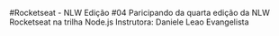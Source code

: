 #Rocketseat - NLW Edição #04
Paricipando da quarta edição da NLW Rocketseat na trilha Node.js
Instrutora: Daniele Leao Evangelista